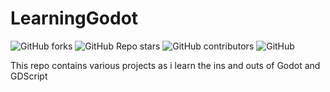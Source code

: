# LearningGodot
 
![GitHub forks](https://img.shields.io/github/forks/thederpykrafter/LearningGodot?style=plastic)
![GitHub Repo stars](https://img.shields.io/github/stars/thederpykrafter/LearningGodot?style=plastic)
![GitHub contributors](https://img.shields.io/github/contributors/thederpykrafter/LearningGodot?style=plastic)
![GitHub](https://img.shields.io/github/license/thederpykrafter/LearningGodot?style=plastic)

This repo contains various projects as i learn the ins and outs of Godot and GDScript
